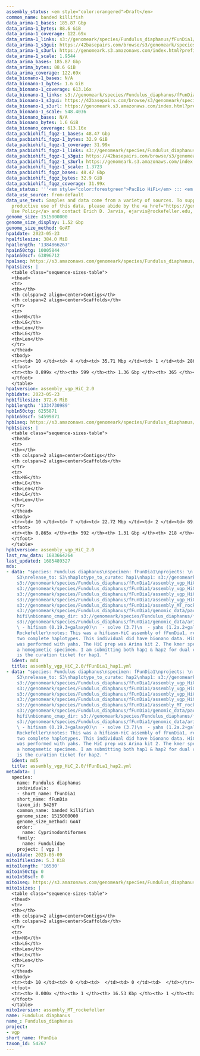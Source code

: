 ```yaml
---
assembly_status: <em style="color:orangered">Draft</em>
common_name: banded killifish
data_arima-1_bases: 185.87 Gbp
data_arima-1_bytes: 88.6 GiB
data_arima-1_coverage: 122.69x
data_arima-1_links: s3://genomeark/species/Fundulus_diaphanus/fFunDia1/genomic_data/arima/<br>
data_arima-1_s3gui: https://42basepairs.com/browse/s3/genomeark/species/Fundulus_diaphanus/fFunDia1/genomic_data/arima/
data_arima-1_s3url: https://genomeark.s3.amazonaws.com/index.html?prefix=species/Fundulus_diaphanus/fFunDia1/genomic_data/arima/
data_arima-1_scale: 1.9544
data_arima_bases: 185.87 Gbp
data_arima_bytes: 88.6 GiB
data_arima_coverage: 122.69x
data_bionano-1_bases: N/A
data_bionano-1_bytes: 1.6 GiB
data_bionano-1_coverage: 613.16x
data_bionano-1_links: s3://genomeark/species/Fundulus_diaphanus/fFunDia1/genomic_data/bionano/<br>
data_bionano-1_s3gui: https://42basepairs.com/browse/s3/genomeark/species/Fundulus_diaphanus/fFunDia1/genomic_data/bionano/
data_bionano-1_s3url: https://genomeark.s3.amazonaws.com/index.html?prefix=species/Fundulus_diaphanus/fFunDia1/genomic_data/bionano/
data_bionano-1_scale: 548.4036
data_bionano_bases: N/A
data_bionano_bytes: 1.6 GiB
data_bionano_coverage: 613.16x
data_pacbiohifi_fqgz-1_bases: 48.47 Gbp
data_pacbiohifi_fqgz-1_bytes: 32.9 GiB
data_pacbiohifi_fqgz-1_coverage: 31.99x
data_pacbiohifi_fqgz-1_links: s3://genomeark/species/Fundulus_diaphanus/fFunDia1/genomic_data/pacbio_hifi/<br>
data_pacbiohifi_fqgz-1_s3gui: https://42basepairs.com/browse/s3/genomeark/species/Fundulus_diaphanus/fFunDia1/genomic_data/pacbio_hifi/
data_pacbiohifi_fqgz-1_s3url: https://genomeark.s3.amazonaws.com/index.html?prefix=species/Fundulus_diaphanus/fFunDia1/genomic_data/pacbio_hifi/
data_pacbiohifi_fqgz-1_scale: 1.3723
data_pacbiohifi_fqgz_bases: 48.47 Gbp
data_pacbiohifi_fqgz_bytes: 32.9 GiB
data_pacbiohifi_fqgz_coverage: 31.99x
data_status: '''<em style="color:forestgreen">PacBio HiFi</em> ::: <em style="color:forestgreen">Arima</em>'''
data_use_source: from-default
data_use_text: Samples and data come from a variety of sources. To support fair and
  productive use of this data, please abide by the <a href="https://genome10k.soe.ucsc.edu/data-use-policies/">Data
  Use Policy</a> and contact Erich D. Jarvis, ejarvis@rockefeller.edu, with any questions.
genome_size: 1515000000
genome_size_display: 1.52 Gbp
genome_size_method: GoAT
hpa1date: 2023-05-23
hpa1filesize: 384.0 MiB
hpa1length: '1384866267'
hpa1n50ctg: 10005844
hpa1n50scf: 63896712
hpa1seq: https://s3.amazonaws.com/genomeark/species/Fundulus_diaphanus/fFunDia1/assembly_vgp_HiC_2.0/fFunDia1.HiC.hap1.20230523.fasta.gz
hpa1sizes: |
  <table class="sequence-sizes-table">
  <thead>
  <tr>
  <th></th>
  <th colspan=2 align=center>Contigs</th>
  <th colspan=2 align=center>Scaffolds</th>
  </tr>
  <tr>
  <th>NG</th>
  <th>LG</th>
  <th>Len</th>
  <th>LG</th>
  <th>Len</th>
  </tr>
  </thead>
  <tbody>
  <tr><td> 10 </td><td> 4 </td><td> 35.71 Mbp </td><td> 1 </td><td> 286.93 Mbp </td></tr><tr><td> 20 </td><td> 10 </td><td> 23.72 Mbp </td><td> 2 </td><td> 173.02 Mbp </td></tr><tr><td> 30 </td><td> 17 </td><td> 18.62 Mbp </td><td> 2 </td><td> 173.02 Mbp </td></tr><tr><td> 40 </td><td> 27 </td><td> 13.00 Mbp </td><td> 5 </td><td> 64.12 Mbp </td></tr><tr style="background-color:#cccccc;"><td> 50 </td><td> 40 </td><td style="background-color:#88ff88;"> 10.01 Mbp </td><td> 7 </td><td style="background-color:#88ff88;"> 63.90 Mbp </td></tr><tr><td> 60 </td><td> 58 </td><td> 7.07 Mbp </td><td> 10 </td><td> 54.67 Mbp </td></tr><tr><td> 70 </td><td> 83 </td><td> 4.46 Mbp </td><td> 12 </td><td> 53.82 Mbp </td></tr><tr><td> 80 </td><td> 130 </td><td> 2.22 Mbp </td><td> 16 </td><td> 39.35 Mbp </td></tr><tr><td> 90 </td><td> 0 </td><td>  </td><td> 48 </td><td> 397.49 Kbp </td></tr><tr><td> 100 </td><td> 0 </td><td>  </td><td> 0 </td><td>  </td></tr></tbody>
  <tfoot>
  <tr><th> 0.899x </th><th> 599 </th><th> 1.36 Gbp </th><th> 365 </th><th> 1.38 Gbp </th></tr>
  </tfoot>
  </table>
hpa1version: assembly_vgp_HiC_2.0
hpb1date: 2023-05-23
hpb1filesize: 372.6 MiB
hpb1length: '1334730989'
hpb1n50ctg: 6255871
hpb1n50scf: 54599871
hpb1seq: https://s3.amazonaws.com/genomeark/species/Fundulus_diaphanus/fFunDia1/assembly_vgp_HiC_2.0/fFunDia1.HiC.hap2.20230523.fasta.gz
hpb1sizes: |
  <table class="sequence-sizes-table">
  <thead>
  <tr>
  <th></th>
  <th colspan=2 align=center>Contigs</th>
  <th colspan=2 align=center>Scaffolds</th>
  </tr>
  <tr>
  <th>NG</th>
  <th>LG</th>
  <th>Len</th>
  <th>LG</th>
  <th>Len</th>
  </tr>
  </thead>
  <tbody>
  <tr><td> 10 </td><td> 7 </td><td> 22.72 Mbp </td><td> 2 </td><td> 89.73 Mbp </td></tr><tr><td> 20 </td><td> 15 </td><td> 14.13 Mbp </td><td> 4 </td><td> 62.31 Mbp </td></tr><tr><td> 30 </td><td> 27 </td><td> 11.57 Mbp </td><td> 7 </td><td> 59.35 Mbp </td></tr><tr><td> 40 </td><td> 41 </td><td> 9.25 Mbp </td><td> 9 </td><td> 58.92 Mbp </td></tr><tr style="background-color:#cccccc;"><td> 50 </td><td> 62 </td><td style="background-color:#88ff88;"> 6.26 Mbp </td><td> 12 </td><td style="background-color:#88ff88;"> 54.60 Mbp </td></tr><tr><td> 60 </td><td> 93 </td><td> 3.99 Mbp </td><td> 15 </td><td> 52.89 Mbp </td></tr><tr><td> 70 </td><td> 141 </td><td> 2.18 Mbp </td><td> 18 </td><td> 46.05 Mbp </td></tr><tr><td> 80 </td><td> 235 </td><td> 1.10 Mbp </td><td> 21 </td><td> 41.65 Mbp </td></tr><tr><td> 90 </td><td> 0 </td><td>  </td><td> 0 </td><td>  </td></tr><tr><td> 100 </td><td> 0 </td><td>  </td><td> 0 </td><td>  </td></tr></tbody>
  <tfoot>
  <tr><th> 0.865x </th><th> 592 </th><th> 1.31 Gbp </th><th> 218 </th><th> 1.33 Gbp </th></tr>
  </tfoot>
  </table>
hpb1version: assembly_vgp_HiC_2.0
last_raw_data: 1683664264
last_updated: 1685489327
mds:
- data: "species: Fundulus diaphanus\nspecimen: fFunDia1\nprojects: \n  - vgp\ndata_location:
    S3\nrelease_to: S3\nhaplotype_to_curate: hap1\nhap1: s3://genomeark/species/Fundulus_diaphanus/fFunDia1/assembly_vgp_HiC_2.0/fFunDia1.HiC.hap1.20230523.fasta.gz\nhap2:
    s3://genomeark/species/Fundulus_diaphanus/fFunDia1/assembly_vgp_HiC_2.0/fFunDia1.HiC.hap2.20230523.fasta.gz\npretext_hap1:
    s3://genomeark/species/Fundulus_diaphanus/fFunDia1/assembly_vgp_HiC_2.0/evaluation/hap1/pretext/fFunDia1_hap1__s2_heatmap.pretext\npretext_hap2:
    s3://genomeark/species/Fundulus_diaphanus/fFunDia1/assembly_vgp_HiC_2.0/evaluation/hap2/pretext/fFunDia1_hap2__s2_heatmap.pretext\nkmer_spectra_img:
    s3://genomeark/species/Fundulus_diaphanus/fFunDia1/assembly_vgp_HiC_2.0/evaluation/merqury/fFunDia1_png/\nmito:
    s3://genomeark/species/Fundulus_diaphanus/fFunDia1/assembly_MT_rockefeller/fFunDia1.MT.20230509.fasta.gz\npacbio_read_dir:
    s3://genomeark/species/Fundulus_diaphanus/fFunDia1/genomic_data/pacbio_hifi/\npacbio_read_type:
    hifi\nbionano_cmap_dir: s3://genomeark/species/Fundulus_diaphanus/fFunDia1/genomic_data/bionano/\nhic_read_dir:
    s3://genomeark/species/Fundulus_diaphanus/fFunDia1/genomic_data/arima/\npipeline:\n
    \ - hifiasm (0.19.3+galaxy0)\n  - solve (3.7)\n  - yahs (1.2a.2+galaxy1)\nassembled_by_group:
    Rockefeller\nnotes: This was a hifiasm-HiC assembly of fFunDia1, resulting in
    two complete haplotypes. This individual did have bionano data. HiC scaffolding
    was performed with yahs. The HiC prep was Arima kit 2. The kmer spectra indicate
    a homogametic specimen. I am submitting both hap1 & hap2 for dual curation. This
    is the curation ticket for hap1. "
  ident: md4
  title: assembly_vgp_HiC_2.0/fFunDia1_hap1.yml
- data: "species: Fundulus diaphanus\nspecimen: fFunDia1\nprojects: \n  - vgp\ndata_location:
    S3\nrelease_to: S3\nhaplotype_to_curate: hap2\nhap1: s3://genomeark/species/Fundulus_diaphanus/fFunDia1/assembly_vgp_HiC_2.0/fFunDia1.HiC.hap1.20230523.fasta.gz\nhap2:
    s3://genomeark/species/Fundulus_diaphanus/fFunDia1/assembly_vgp_HiC_2.0/fFunDia1.HiC.hap2.20230523.fasta.gz\npretext_hap1:
    s3://genomeark/species/Fundulus_diaphanus/fFunDia1/assembly_vgp_HiC_2.0/evaluation/hap1/pretext/fFunDia1_hap1__s2_heatmap.pretext\npretext_hap2:
    s3://genomeark/species/Fundulus_diaphanus/fFunDia1/assembly_vgp_HiC_2.0/evaluation/hap2/pretext/fFunDia1_hap2__s2_heatmap.pretext\nkmer_spectra_img:
    s3://genomeark/species/Fundulus_diaphanus/fFunDia1/assembly_vgp_HiC_2.0/evaluation/merqury/fFunDia1_png/\nmito:
    s3://genomeark/species/Fundulus_diaphanus/fFunDia1/assembly_MT_rockefeller/fFunDia1.MT.20230509.fasta.gz\npacbio_read_dir:
    s3://genomeark/species/Fundulus_diaphanus/fFunDia1/genomic_data/pacbio_hifi/\npacbio_read_type:
    hifi\nbionano_cmap_dir: s3://genomeark/species/Fundulus_diaphanus/fFunDia1/genomic_data/bionano/\nhic_read_dir:
    s3://genomeark/species/Fundulus_diaphanus/fFunDia1/genomic_data/arima/\npipeline:\n
    \ - hifiasm (0.19.3+galaxy0)\n  - solve (3.7)\n  - yahs (1.2a.2+galaxy1)\nassembled_by_group:
    Rockefeller\nnotes: This was a hifiasm-HiC assembly of fFunDia1, resulting in
    two complete haplotypes. This individual did have bionano data. HiC scaffolding
    was performed with yahs. The HiC prep was Arima kit 2. The kmer spectra indicate
    a homogametic specimen. I am submitting both hap1 & hap2 for dual curation. This
    is the curation ticket for hap2. "
  ident: md5
  title: assembly_vgp_HiC_2.0/fFunDia1_hap2.yml
metadata: |
  species:
    name: Fundulus diaphanus
    individuals:
    - short_name: fFunDia1
    short_name: fFunDia
    taxon_id: 54267
    common_name: banded killifish
    genome_size: 1515000000
    genome_size_method: GoAT
    order:
      name: Cyprinodontiformes
    family:
      name: Fundulidae
    project: [ vgp ]
mito1date: 2023-05-09
mito1filesize: 5.3 KiB
mito1length: '16530'
mito1n50ctg: 0
mito1n50scf: 0
mito1seq: https://s3.amazonaws.com/genomeark/species/Fundulus_diaphanus/fFunDia1/assembly_MT_rockefeller/fFunDia1.MT.20230509.fasta.gz
mito1sizes: |
  <table class="sequence-sizes-table">
  <thead>
  <tr>
  <th></th>
  <th colspan=2 align=center>Contigs</th>
  <th colspan=2 align=center>Scaffolds</th>
  </tr>
  <tr>
  <th>NG</th>
  <th>LG</th>
  <th>Len</th>
  <th>LG</th>
  <th>Len</th>
  </tr>
  </thead>
  <tbody>
  <tr><td> 10 </td><td> 0 </td><td>  </td><td> 0 </td><td>  </td></tr><tr><td> 20 </td><td> 0 </td><td>  </td><td> 0 </td><td>  </td></tr><tr><td> 30 </td><td> 0 </td><td>  </td><td> 0 </td><td>  </td></tr><tr><td> 40 </td><td> 0 </td><td>  </td><td> 0 </td><td>  </td></tr><tr style="background-color:#cccccc;"><td> 50 </td><td> 0 </td><td style="background-color:#ff8888;">  </td><td> 0 </td><td style="background-color:#ff8888;">  </td></tr><tr><td> 60 </td><td> 0 </td><td>  </td><td> 0 </td><td>  </td></tr><tr><td> 70 </td><td> 0 </td><td>  </td><td> 0 </td><td>  </td></tr><tr><td> 80 </td><td> 0 </td><td>  </td><td> 0 </td><td>  </td></tr><tr><td> 90 </td><td> 0 </td><td>  </td><td> 0 </td><td>  </td></tr><tr><td> 100 </td><td> 0 </td><td>  </td><td> 0 </td><td>  </td></tr></tbody>
  <tfoot>
  <tr><th> 0.000x </th><th> 1 </th><th> 16.53 Kbp </th><th> 1 </th><th> 16.53 Kbp </th></tr>
  </tfoot>
  </table>
mito1version: assembly_MT_rockefeller
name: Fundulus diaphanus
name_: Fundulus_diaphanus
project:
- vgp
short_name: fFunDia
taxon_id: 54267
---
```


